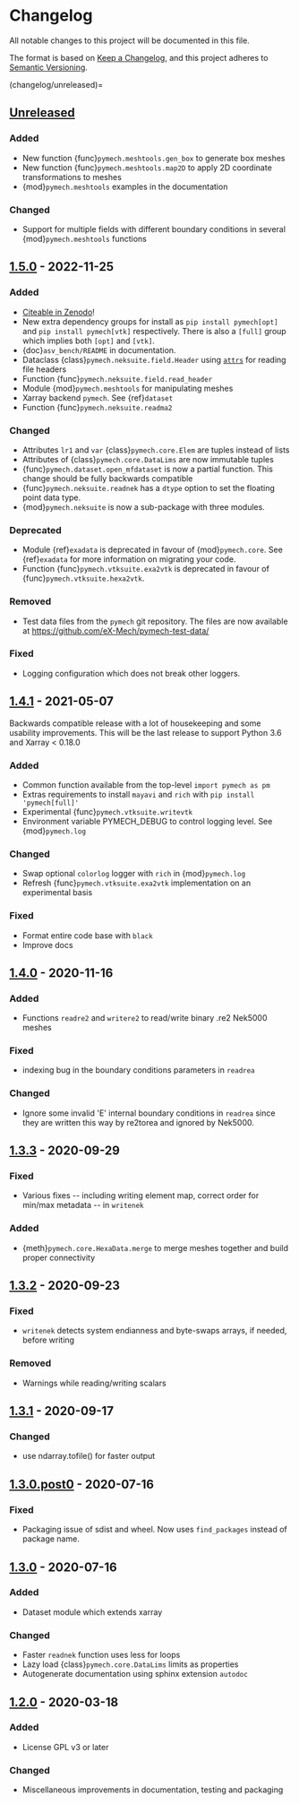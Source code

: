 # Changelog

All notable changes to this project will be documented in this file.

The format is based on [Keep a Changelog](https://keepachangelog.com/en/1.0.0/),
and this project adheres to [Semantic Versioning](https://semver.org/spec/v2.0.0.html).

<!--

### Added
### Changed
### Deprecated
### Removed
### Fixed
### Security

Type of changes
---------------

Added for new features.
Changed for changes in existing functionality.
Deprecated for soon-to-be removed features.
Removed for now removed features.
Fixed for any bug fixes.
Security in case of vulnerabilities.

-->

(changelog/unreleased)=

## [Unreleased]

### Added

- New function {func}`pymech.meshtools.gen_box` to generate box meshes
- New function {func}`pymech.meshtools.map2D` to apply 2D coordinate transformations to meshes
- {mod}`pymech.meshtools` examples in the documentation

### Changed

- Support for multiple fields with different boundary conditions in several {mod}`pymech.meshtools` functions 


## [1.5.0] - 2022-11-25

### Added


- [Citeable in Zenodo](https://zenodo.org/badge/latestdoi/50511298)!
- New extra dependency groups for install as `pip install pymech[opt]` and `pip
  install pymech[vtk]` respectively. There is also a `[full]` group which
  implies both `[opt]` and `[vtk]`.
- {doc}`asv_bench/README` in documentation.
- Dataclass {class}`pymech.neksuite.field.Header` using [`attrs`](https://www.attrs.org/en/stable/) for reading file headers
- Function {func}`pymech.neksuite.field.read_header`
- Module {mod}`pymech.meshtools` for manipulating meshes
- Xarray backend ``pymech``. See {ref}`dataset`
- Function {func}`pymech.neksuite.readma2`

### Changed

- Attributes `lr1` and `var` {class}`pymech.core.Elem` are tuples instead of lists
- Attributes of {class}`pymech.core.DataLims` are now immutable tuples
- {func}`pymech.dataset.open_mfdataset` is now a partial function. This change should be fully backwards compatible
- {func}`pymech.neksuite.readnek` has a `dtype` option to set the floating point data type.
- {mod}`pymech.neksuite` is now a sub-package with three modules.

### Deprecated

- Module {ref}`exadata` is deprecated in favour of {mod}`pymech.core`.
  See {ref}`exadata` for more information on migrating your code.
- Function {func}`pymech.vtksuite.exa2vtk` is deprecated in favour of {func}`pymech.vtksuite.hexa2vtk`.

### Removed

- Test data files from the ``pymech`` git repository. The files are now available at <https://github.com/eX-Mech/pymech-test-data/>

### Fixed

- Logging configuration which does not break other loggers.

## [1.4.1] - 2021-05-07

Backwards compatible release with a lot of housekeeping and some usability
improvements.  This will be the last release to support Python 3.6 and Xarray <
0.18.0

### Added

- Common function available from the top-level `import pymech as pm`
- Extras requirements to install `mayavi` and `rich` with
  `pip install 'pymech[full]'`
- Experimental {func}`pymech.vtksuite.writevtk`
- Environment variable PYMECH_DEBUG to control logging level. See {mod}`pymech.log`

### Changed

- Swap optional `colorlog` logger with `rich` in {mod}`pymech.log`
- Refresh {func}`pymech.vtksuite.exa2vtk` implementation on an experimental basis

### Fixed

- Format entire code base with `black`
- Improve docs

## [1.4.0] - 2020-11-16

### Added
- Functions `readre2` and `writere2` to read/write binary .re2 Nek5000 meshes

### Fixed
- indexing bug in the boundary conditions parameters in `readrea`

### Changed
- Ignore some invalid 'E' internal boundary conditions in `readrea`
  since they are written this way by re2torea and ignored by Nek5000.


## [1.3.3] - 2020-09-29

### Fixed
- Various fixes -- including writing element map, correct order for min/max
  metadata -- in `writenek`

### Added
- {meth}`pymech.core.HexaData.merge` to merge meshes together and build proper connectivity

## [1.3.2] - 2020-09-23

### Fixed
- `writenek` detects system endianness and byte-swaps arrays, if needed, before
writing

### Removed
- Warnings while reading/writing scalars

## [1.3.1] - 2020-09-17

### Changed
- use ndarray.tofile() for faster output

## [1.3.0.post0] - 2020-07-16

### Fixed
- Packaging issue of sdist and wheel. Now uses `find_packages` instead of package name.

## [1.3.0] - 2020-07-16

### Added
- Dataset module which extends xarray

### Changed
- Faster `readnek` function uses less for loops
- Lazy load {class}`pymech.core.DataLims` limits as properties
- Autogenerate documentation using sphinx extension `autodoc`

## [1.2.0] - 2020-03-18

### Added
- License GPL v3 or later

### Changed
- Miscellaneous improvements in documentation, testing and packaging

[Unreleased]: https://github.com/eX-Mech/pymech/compare/1.5.0...HEAD
[1.5.0]: https://github.com/eX-Mech/pymech/compare/1.4.1...1.5.0
[1.4.1]: https://github.com/eX-Mech/pymech/compare/1.4.0...1.4.1
[1.4.0]: https://github.com/eX-Mech/pymech/compare/1.3.3...1.4.0
[1.3.3]: https://github.com/eX-Mech/pymech/compare/1.3.2...1.3.3
[1.3.2]: https://github.com/eX-Mech/pymech/compare/1.3.1...1.3.2
[1.3.1]: https://github.com/eX-Mech/pymech/compare/1.3.0.post0...1.3.1
[1.3.0.post0]: https://github.com/eX-Mech/pymech/compare/1.3.0...1.3.0.post0
[1.3.0]: https://github.com/eX-Mech/pymech/compare/1.2.0...1.3.0
[1.2.0]: https://github.com/eX-Mech/pymech/releases/tag/1.2.0
